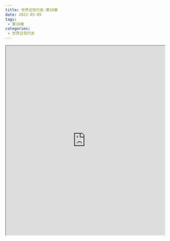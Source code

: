 ```yaml
---
title: 世界近现代史-第10章
date: 2022-05-05
tags:
 - 第10章
categories:
 - 世界近现代史
---
```




<iframe src="https://history.yourtools.icu/pdf/web/viewer.html?file=https://vkceyugu.cdn.bspapp.com/VKCEYUGU-98958311-3e7b-45a4-9247-ea869d6246c3/6a39bbb5-f659-48e8-8ec3-1097325d57c0.pdf" width="100%" height="600px"></iframe>
